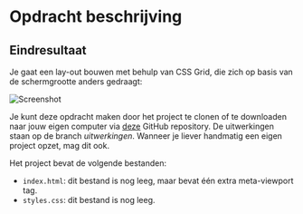 # Opdracht beschrijving

## Eindresultaat
Je gaat een lay-out bouwen met behulp van CSS Grid, die zich op basis van de schermgrootte anders gedraagt:

![Screenshot](./assets/screenshot.png)

Je kunt deze opdracht maken door het project te clonen of te downloaden naar jouw eigen computer via [deze](https://github.com/hogeschoolnovi/frontend-css-grid) GitHub repository. De uitwerkingen staan op de branch *uitwerkingen*. Wanneer je liever handmatig een eigen project opzet, mag dit ook.

Het project bevat de volgende bestanden:

- `index.html`: dit bestand is nog leeg, maar bevat één extra meta-viewport tag.
- `styles.css`: dit bestand is nog leeg.
